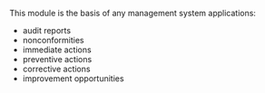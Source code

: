 This module is the basis of any management system applications:

- audit reports
- nonconformities
- immediate actions
- preventive actions
- corrective actions
- improvement opportunities

